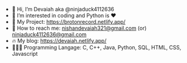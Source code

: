 - 👋 Hi, I’m Devaiah aka @ninjaduck4112636
- 🐸 I’m interested in coding and Python is :heart:
- 🦊 My Project: https://brotonrecord.netlify.app/
- 🥝 How to reach me: nishandevaiah321@gmail.com (or) ninjaduck4112636@gmail.com
- 🔥 My blog: https://devaiah.netlify.app/
- 👨🏽‍💻 Programming Langage: C, C++, Java, Python, SQL, HTML, CSS, Javascript

<!---
ninjaduck4112636/ninjaduck4112636 is a ✨ special ✨ repository because its `README.md` (this file) appears on your GitHub profile.
You can click the Preview link to take a look at your changes.
--->
